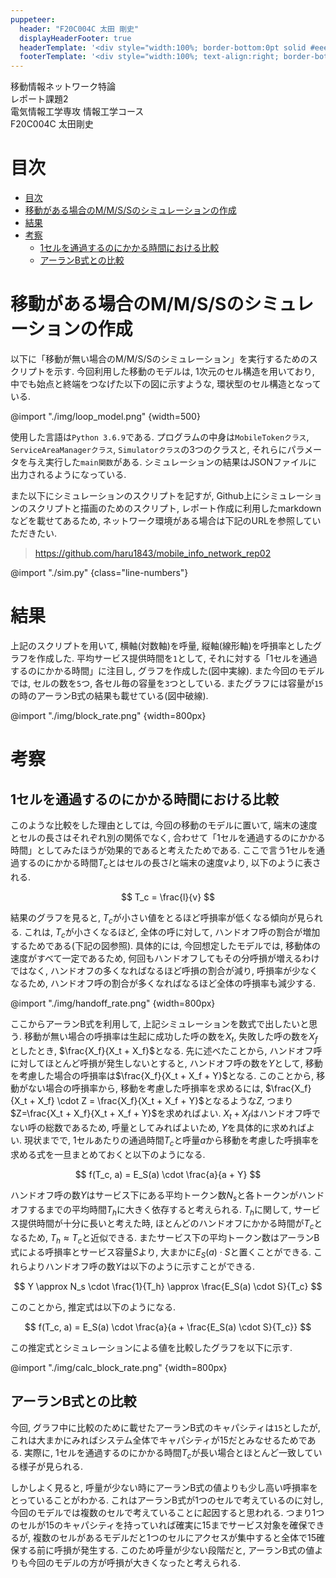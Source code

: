 ```yaml
---
puppeteer:
  header: "F20C004C 太田 剛史"
  displayHeaderFooter: true
  headerTemplate: '<div style="width:100%; border-bottom:0pt solid #eeeeee; margin: -12px 20px 0px 20px; font-size:6pt;"><p class="date" style="text-align:left"></p></div>'
  footerTemplate: '<div style="width:100%; text-align:right; border-bottom:0pt solid #eeeeee; margin: -18px 20px 0px 20px; font-size:6pt;"><span class="pageNumber"></span> / <span class="totalPages"></span></div>'
---
```


<div class='title-container'>
    <div class="title">移動情報ネットワーク特論</div>
    <div class="subtitle">レポート課題2</div>
    <div class="author">
    電気情報工学専攻 情報工学コース<br>
    F20C004C 太田剛史
    </div>
</div>

# 目次

<!-- @import "[TOC]" {cmd="toc" depthFrom=1 depthTo=6 orderedList=false} -->

<!-- code_chunk_output -->

- [目次](#目次)
- [移動がある場合のM/M/S/Sのシミュレーションの作成](#移動がある場合のmmssのシミュレーションの作成)
- [結果](#結果)
- [考察](#考察)
  - [1セルを通過するのにかかる時間における比較](#1セルを通過するのにかかる時間における比較)
  - [アーランB式との比較](#アーランb式との比較)

<!-- /code_chunk_output -->


# 移動がある場合のM/M/S/Sのシミュレーションの作成

以下に「移動が無い場合のM/M/S/Sのシミュレーション」を実行するためのスクリプトを示す.
今回利用した移動のモデルは, 1次元のセル構造を用いており, 中でも始点と終端をつなげた以下の図に示すような, 環状型のセル構造となっている.

@import "./img/loop_model.png" {width=500}

使用した言語は`Python 3.6.9`である.
プログラムの中身は`MobileTokenクラス`, `ServiceAreaManagerクラス`, `Simulatorクラス`の3つのクラスと, それらにパラメータを与え実行した`main関数`がある.
シミュレーションの結果はJSONファイルに出力されるようになっている.

また以下にシミュレーションのスクリプトを記すが, Github上にシミュレーションのスクリプトと描画のためのスクリプト, レポート作成に利用したmarkdownなどを載せてあるため, ネットワーク環境がある場合は下記のURLを参照していただきたい.
> https://github.com/haru1843/mobile_info_network_rep02

@import "./sim.py" {class="line-numbers"}

# 結果

上記のスクリプトを用いて, 横軸(対数軸)を呼量, 縦軸(線形軸)を呼損率としたグラフを作成した.
平均サービス提供時間を`1`として, それに対する「1セルを通過するのにかかる時間」に注目し, グラフを作成した(図中実線). また今回のモデルでは, セルの数を`5`つ, 各セル毎の容量を`3`つとしている. 
またグラフには容量が`15`の時のアーランB式の結果も載せている(図中破線).

@import "./img/block_rate.png" {width=800px}

<div style="page-break-before:always"></div>

# 考察

## 1セルを通過するのにかかる時間における比較

このような比較をした理由としては, 今回の移動のモデルに置いて, 端末の速度とセルの長さはそれぞれ別の関係でなく, 合わせて「1セルを通過するのにかかる時間」としてみたほうが効果的であると考えたためである. ここで言う1セルを通過するのにかかる時間$T_c$とはセルの長さ$l$と端末の速度$v$より, 以下のように表される.

$$
T_c = \frac{l}{v}
$$

結果のグラフを見ると, $T_c$が小さい値をとるほど呼損率が低くなる傾向が見られる. これは, $T_c$が小さくなるほど, 全体の呼に対して, ハンドオフ呼の割合が増加するためである(下記の図参照). 具体的には, 今回想定したモデルでは, 移動体の速度がすべて一定であるため, 何回もハンドオフしてもその分呼損が増えるわけではなく, ハンドオフの多くなればなるほど呼損の割合が減り, 呼損率が少なくなるため, ハンドオフ呼の割合が多くなればなるほど全体の呼損率も減少する.

@import "./img/handoff_rate.png" {width=800px}


ここからアーランB式を利用して, 上記シミュレーションを数式で出したいと思う.
移動が無い場合の呼損率は生起に成功した呼の数を$X_t$, 失敗した呼の数を$X_f$としたとき, $\frac{X_f}{X_t + X_f}$となる. 先に述べたことから, ハンドオフ呼に対してほとんど呼損が発生しないとすると, ハンドオフ呼の数を$Y$として, 移動を考慮した場合の呼損率は$\frac{X_f}{X_t + X_f + Y}$となる. このことから, 移動がない場合の呼損率から, 移動を考慮した呼損率を求めるには, $\frac{X_f}{X_t + X_f} \cdot Z = \frac{X_f}{X_t + X_f + Y}$となるような$Z$, つまり$Z=\frac{X_t + X_f}{X_t + X_f + Y}$を求めればよい. $X_t + X_f$はハンドオフ呼でない呼の総数であるため, 呼量としてみればよいため, $Y$を具体的に求めればよい. 
現状までで, 1セルあたりの通過時間$T_c$と呼量$a$から移動を考慮した呼損率を求める式を一旦まとめておくと以下のようになる.

$$
f(T_c, a) = E_S(a) \cdot \frac{a}{a + Y}
$$

ハンドオフ呼の数$Y$はサービス下にある平均トークン数$N_s$と各トークンがハンドオフするまでの平均時間$T_h$に大きく依存すると考えられる. $T_h$に関して, サービス提供時間が十分に長いと考えた時, ほとんどのハンドオフにかかる時間が$T_c$となるため, $T_h \approx T_c$と近似できる. またサービス下の平均トークン数はアーランB式による呼損率とサービス容量$S$より, 大まかに$E_S(a) \cdot S$と置くことができる. これらよりハンドオフ呼の数$Y$は以下のように示すことができる.

$$
Y \approx N_s \cdot \frac{1}{T_h} \approx \frac{E_S(a) \cdot S}{T_c}
$$

このことから, 推定式は以下のようになる.

$$
f(T_c, a) = E_S(a) \cdot \frac{a}{a + \frac{E_S(a) \cdot S}{T_c}}
$$

この推定式とシミュレーションによる値を比較したグラフを以下に示す.

@import "./img/calc_block_rate.png" {width=800px}


## アーランB式との比較

今回, グラフ中に比較のために載せたアーランB式のキャパシティは`15`としたが, これは大まかにみればシステム全体でキャパシティが15だとみなせるためである.
実際に, 1セルを通過するのにかかる時間$T_c$が長い場合とほとんど一致している様子が見られる.

しかしよく見ると, 呼量が少ない時にアーランB式の値よりも少し高い呼損率をとっていることがわかる.
これはアーランB式が1つのセルで考えているのに対し, 今回のモデルでは複数のセルで考えていることに起因すると思われる. つまり1つのセルが15のキャパシティを持っていれば確実に15までサービス対象を確保できるが, 複数のセルがあるモデルだと1つのセルにアクセスが集中すると全体で15確保する前に呼損が発生する. このため呼量が少ない段階だと, アーランB式の値よりも今回のモデルの方が呼損が大きくなったと考えられる.